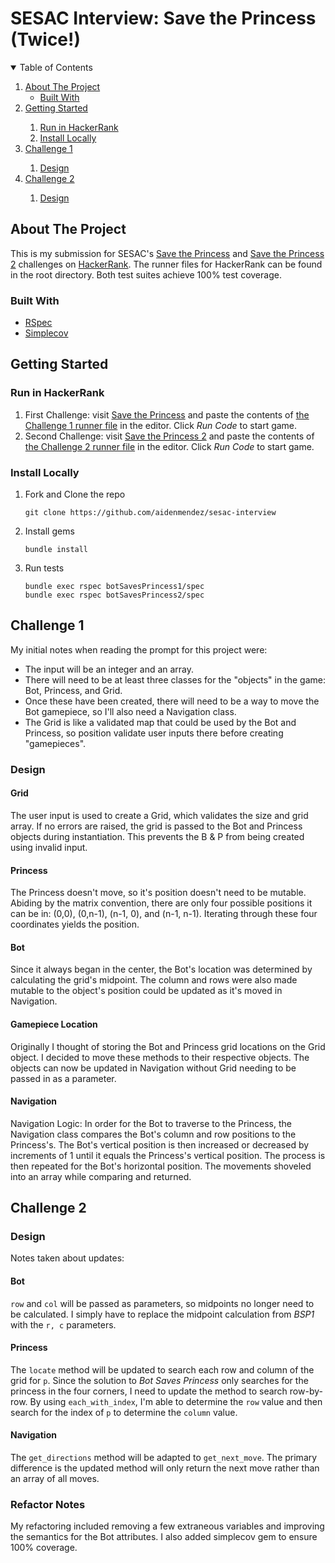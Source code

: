 # SESAC Interview: Save the Princess (Twice!)

<details open="open">
  <summary>Table of Contents</summary>
  <ol>
    <li>
      <a href="#about-the-project">About The Project</a>
      <ul>
        <li><a href="#built-with">Built With</a></li>
      </ul>
    </li>
    <li><a href="#getting-started">Getting Started</a></li>
      <ol>
        <li><a href="#run-in-HackerRank">Run in HackerRank</a></li>
        <li><a href="#install-locally">Install Locally</a></li>
      </ol>
    <li><a href="#challenge-1">Challenge 1</a></li>
      <ol>
        <li><a href="#design">Design</a></li>
      </ol>
     <li><a href="#challenge-2">Challenge 2</a></li>
      <ol>
        <li><a href="#design">Design</a></li>
      </ol>
  </ol>
</details>


## About The Project

This is my submission for SESAC's [Save the Princess](https://www.hackerrank.com/challenges/saveprincess) and [Save the Princess 2](https://www.hackerrank.com/challenges/saveprincess2) challenges on [HackerRank](https://www.hackerrank.com/). The runner files for HackerRank can be found in the root directory. Both test suites achieve 100% test coverage.

### Built With

* [RSpec](https://rspec.info/)
* [Simplecov](https://github.com/simplecov-ruby/simplecov)


## Getting Started
### Run in HackerRank

1. First Challenge: visit [Save the Princess](https://www.hackerrank.com/challenges/saveprincess) and paste the contents of [the Challenge 1 runner file](https://github.com/aidenmendez/sesac-interview/blob/main/BSP1_hackerrank_runner.rb) in the editor. Click _Run Code_ to start game.
2. Second Challenge: visit [Save the Princess 2](https://www.hackerrank.com/challenges/saveprincess2) and paste the contents of [the Challenge 2 runner file](https://github.com/aidenmendez/sesac-interview/blob/main/BSP2_hackerrank_runner.rb) in the editor. Click _Run Code_ to start game.

### Install Locally

1. Fork and Clone the repo
   ```
   git clone https://github.com/aidenmendez/sesac-interview
   ```
2. Install gems
   ```
   bundle install 
   ```
3. Run tests
   ```
   bundle exec rspec botSavesPrincess1/spec
   bundle exec rspec botSavesPrincess2/spec
   ```

## Challenge 1

My initial notes when reading the prompt for this project were:

- The input will be an integer and an array.
- There will need to be at least three classes for the "objects" in the game: Bot, Princess, and Grid.
- Once these have been created, there will need to be a way to move the Bot gamepiece, so I'll also need a Navigation class.
- The Grid is like a validated map that could be used by the Bot and Princess, so position validate user inputs there before creating "gamepieces". 

### Design

#### Grid
The user input is used to create a Grid, which validates the size and grid array. If no errors are raised, the grid is passed to the Bot and Princess objects during instantiation. This prevents the B & P from being created using invalid input.

#### Princess
The Princess doesn't move, so it's position doesn't need to be mutable. Abiding by the matrix convention, there are only four possible positions it can be in: (0,0), (0,n-1), (n-1, 0), and (n-1, n-1). Iterating through these four coordinates yields the position.

#### Bot
Since it always began in the center, the Bot's location was determined by calculating the grid's midpoint. The column and rows were also made mutable to the object's position could be updated as it's moved in Navigation.

#### Gamepiece Location
Originally I thought of storing the Bot and Princess grid locations on the Grid object. I decided to move these methods to their respective objects. The objects can now be updated in Navigation without Grid needing to be passed in as a parameter.

#### Navigation
Navigation Logic: In order for the Bot to traverse to the Princess, the Navigation class compares the Bot's column and row positions to the Princess's. The Bot's vertical position is then increased or decreased  by increments of 1 until it equals the Princess's vertical position. The process is then repeated for the Bot's horizontal position. The movements shoveled into an array while comparing and returned.

## Challenge 2
### Design

Notes taken about updates:

 #### Bot
 
 `row` and `col` will be passed as parameters, so midpoints no longer need to be calculated. I simply have to replace the midpoint calculation from _BSP1_ with the `r, c` parameters.
 
 #### Princess

The `locate` method will be updated to search each row and column of the grid for `p`. Since the solution to _Bot Saves Princess_ only searches for the princess in the four corners, I need to update the method to search row-by-row. By using `each_with_index`, I'm able to determine the `row` value and then search for the index of `p` to determine the `column` value.

#### Navigation

The `get_directions` method will be adapted to `get_next_move`. The primary difference is the updated method will only return the next move rather than an array of all moves.


### Refactor Notes
My refactoring included removing a few extraneous variables and improving the semantics for the Bot attributes. I also added simplecov gem to ensure 100% coverage.
